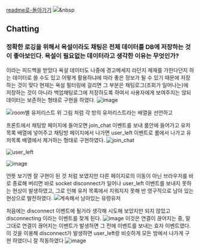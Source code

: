 [readme로-돌아가기](https://github.com/fungap/fungap-back)
<img src="https://img.shields.io/badge/Python-3766AB?style=flat-square&logo=Python&logoColor=white"/></a>&nbsp

## Chatting

### 정확한 로깅을 위해서 욕설이라도 채팅은 전체 데이터를 DB에 저장하는 것이 좋아보인다. 욕설이 필요없는 데이터라고 생각한 이유는 무엇인가?

이라는 피드백을 받았다
욕설 데이터도 나중에 경고메세지 라던지 제재를 가한다던지 하는 데이터로 쓸 수도 있고 어떻게 활용하냐에 따라 좋은 정보가 될 수 있기 때문에 저장하는 것이 맞다
현재는 욕설 필터링에 걸리면 그 부분은 채팅로그(조회가 일어나는)에 저장하는 것이 아니라 백업채팅로그에 저장하도록 하여서 사용자에게 보여주지는 않되 데이터는 보존하는 형태로 구현을 하였다.
![image](https://user-images.githubusercontent.com/46738141/144458209-89a20c64-7c7d-4a11-a536-e9d273e5232b.png)

![room별 유저리스트](https://user-images.githubusercontent.com/46738141/144252640-1731eee9-611b-41a1-891a-a722bafb84d7.png)
위 그림 처럼 각 방의 유저리스트라는 배열을 선언하고

프론트에서 채팅방 페이지에 들어오면 join_chat 이벤트를 보내 룸안에 들어가고 유저목록 배열에 넣어주고
채팅방 페이지에서 나가면 user_left 이벤트로 룸에서 나가고 유저목록 배열에서 제거하는 형태로 구현하였다.
![join_chat](https://user-images.githubusercontent.com/46738141/144252484-9dc97e23-21af-4cfd-a7d8-5fdab1a02f15.png)

![user_left](https://user-images.githubusercontent.com/46738141/144252253-11a6a924-a4db-47a1-b0a8-3b95f9e1cc87.png)

![image](https://user-images.githubusercontent.com/46738141/144253287-c0192721-17c9-46dd-bda5-800362c06c3b.png)

언뜻 보기엔 잘 구현이 된 것 처럼 보였지만 다른 페이지로의 이동이 아닌 브라우저를 바로 종료해 버리면
바로 socket disconnect가 일어나 user_left 이벤트를 보내지 못하는 현상이 발생하였고, 그로 인해 유저 목록에서 지워지지 못해 반 영구적으로 남아 있는 현상으로 발전하였다.
![계속해서 남아있는 유령유저](https://user-images.githubusercontent.com/46738141/144254783-66fdb2e2-85d3-4e83-83cd-6076dbf6ac1b.png)

처음에는 disconnect 이벤트에 될거라 생각해 시도해 보았지만
되지 않았고 disconnecting 이라는 이벤트를 찾게 된다.
![image](https://user-images.githubusercontent.com/46738141/144255261-78db6760-d7bd-43fc-8150-b53166097752.png)
이것은 연결이 끊어지는 중, 말 그대로 연결이 끊어지는 이벤트가 발생하면 그 전에 이벤트를 보내는 효자 이벤트였다.
이 것을 이용해 disconnect가 발생하면 user_left랑 비슷하게 모든 방에서 나가게 구현 하였더니
잘 작동하였다
![image](https://user-images.githubusercontent.com/46738141/144264832-adb47e29-bfc3-4186-b1c1-7bcc98f1e2bc.png)
